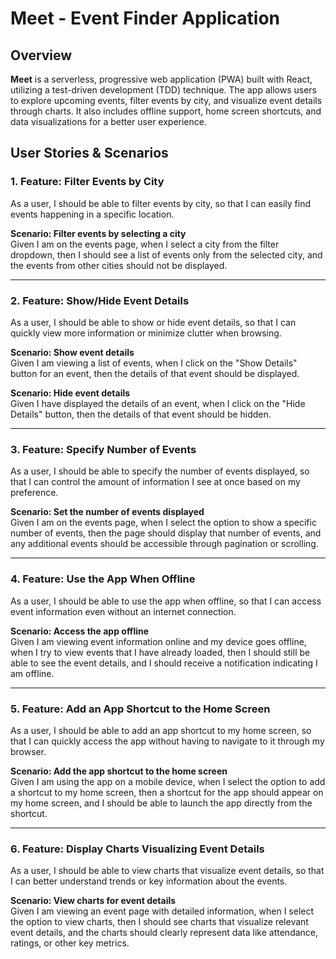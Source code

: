 # Meet - Event Finder Application

## Overview
**Meet** is a serverless, progressive web application (PWA) built with React, utilizing a test-driven development (TDD) technique. The app allows users to explore upcoming events, filter events by city, and visualize event details through charts. It also includes offline support, home screen shortcuts, and data visualizations for a better user experience.

## User Stories & Scenarios

### 1. **Feature: Filter Events by City**

As a user, I should be able to filter events by city, so that I can easily find events happening in a specific location.

**Scenario: Filter events by selecting a city**  
Given I am on the events page, when I select a city from the filter dropdown, then I should see a list of events only from the selected city, and the events from other cities should not be displayed.

---

### 2. **Feature: Show/Hide Event Details**

As a user, I should be able to show or hide event details, so that I can quickly view more information or minimize clutter when browsing.

**Scenario: Show event details**  
Given I am viewing a list of events, when I click on the "Show Details" button for an event, then the details of that event should be displayed.

**Scenario: Hide event details**  
Given I have displayed the details of an event, when I click on the "Hide Details" button, then the details of that event should be hidden.

---

### 3. **Feature: Specify Number of Events**

As a user, I should be able to specify the number of events displayed, so that I can control the amount of information I see at once based on my preference.

**Scenario: Set the number of events displayed**  
Given I am on the events page, when I select the option to show a specific number of events, then the page should display that number of events, and any additional events should be accessible through pagination or scrolling.

---

### 4. **Feature: Use the App When Offline**

As a user, I should be able to use the app when offline, so that I can access event information even without an internet connection.

**Scenario: Access the app offline**  
Given I am viewing event information online and my device goes offline, when I try to view events that I have already loaded, then I should still be able to see the event details, and I should receive a notification indicating I am offline.

---

### 5. **Feature: Add an App Shortcut to the Home Screen**

As a user, I should be able to add an app shortcut to my home screen, so that I can quickly access the app without having to navigate to it through my browser.

**Scenario: Add the app shortcut to the home screen**  
Given I am using the app on a mobile device, when I select the option to add a shortcut to my home screen, then a shortcut for the app should appear on my home screen, and I should be able to launch the app directly from the shortcut.

---

### 6. **Feature: Display Charts Visualizing Event Details**

As a user, I should be able to view charts that visualize event details, so that I can better understand trends or key information about the events.

**Scenario: View charts for event details**  
Given I am viewing an event page with detailed information, when I select the option to view charts, then I should see charts that visualize relevant event details, and the charts should clearly represent data like attendance, ratings, or other key metrics.
